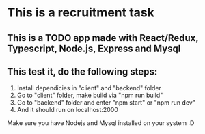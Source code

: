 <h1>This is a recruitment task</h1>

<h2>This is a TODO app made with React/Redux, Typescript, Node.js, Express and Mysql</h2>

<h2>This test it, do the following steps: </h2>

<ol>
  <li>Install dependicies in "client" and "backend" folder</li>
  <li>Go to "client" folder, make build via "npm run build"</li>
  <li>Go to "backend" folder and enter "npm start" or "npm run dev"</li>
  <li>And it should run on localhost:2000</li>
</ol>

<p>Make sure you have Nodejs and Mysql installed on your system :D</p>
